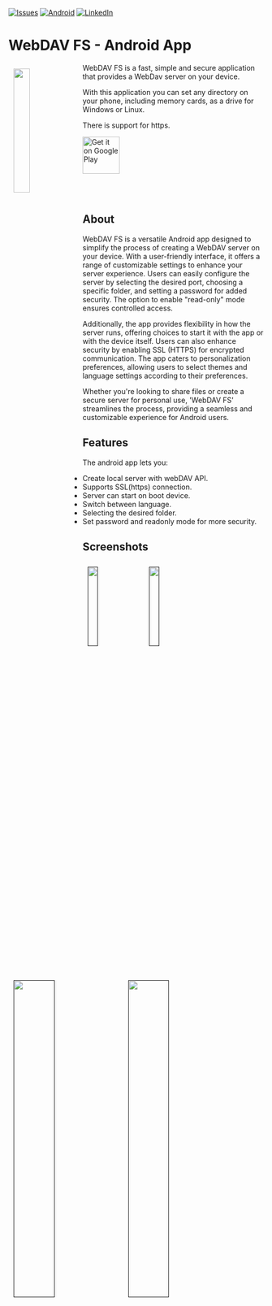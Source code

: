 [![Issues][issues-shield]][issues-url] [![Android][android-shield]][gp-url] [![LinkedIn][linkedin-shield]][linkedin-url]


# WebDAV FS - Android App

<img src="/screenshots/play_store_512.png" align="left"
width="25%" hspace="10" vspace="10">

WebDAV FS is a fast, simple and secure application that provides a WebDav server on your device. 

With this application you can set any directory on your phone, including memory cards, as a drive for Windows or Linux. 

There is support for https.

<p align="left">
<a href="https://play.google.com/store/apps/details?id=ua.tiar.webdavfs">
    <img alt="Get it on Google Play"
        height="73"
        src="https://play.google.com/intl/en_us/badges/images/generic/en_badge_web_generic.png" />
</a>  
</p>

<br></br>

## About
WebDAV FS is a versatile Android app designed to simplify the process of creating a WebDAV server on your device. With a user-friendly interface, it offers a range of customizable settings to enhance your server experience. Users can easily configure the server by selecting the desired port, choosing a specific folder, and setting a password for added security. The option to enable "read-only" mode ensures controlled access.

Additionally, the app provides flexibility in how the server runs, offering choices to start it with the app or with the device itself. Users can also enhance security by enabling SSL (HTTPS) for encrypted communication. The app caters to personalization preferences, allowing users to select themes and language settings according to their preferences.

Whether you're looking to share files or create a secure server for personal use, 'WebDAV FS' streamlines the process, providing a seamless and customizable experience for Android users.
## Features

The android app lets you:
- Create local server with webDAV API.
- Supports SSL(https) connection.
- Server can start on boot device.
- Switch between language.
- Selecting the desired folder.
- Set password and readonly mode for more security.
## Screenshots
[<img src="/screenshots/screen_1.jpeg" align="left" width="20%" hspace="10" vspace="10">]()
[<img src="/screenshots/screen_2.jpeg" align="center" width="20%" hspace="10" vspace="10">]()
    
[<img src="/screenshots/screen_tv_1.png" align="center" width="40%" hspace="10" vspace="10">]()
[<img src="/screenshots/screen_tv_2.png" align="center" width="40%" hspace="10" vspace="10">]()



[linkedin-url]: https://linkedin.com/in/tiarait
[linkedin-shield]: https://img.shields.io/badge/-LinkedIn-black.svg?style=for-the-badge&logo=linkedin&colorB=555
[issues-shield]: https://img.shields.io/github/issues/Tiarait/WebDav-FS.svg?style=for-the-badge
[issues-url]: https://github.com/Tiarait/WebDav-FS/issues
[version-shield]: https://img.shields.io/badge/Version-1.0.25-blue?style=for-the-badge
[gp-url]: https://play.google.com/store/apps/details?id=ua.tiar.webdavfs

[coffee-shield]: https://img.shields.io/badge/-Bye_me_a_coffee-red.svg?style=for-the-badge&logo=buymeacoffee&colorB=grey
[coffee-url]: https://www.buymeacoffee.com/tiarapps

[android-shield]: https://img.shields.io/badge/Android-5.0+-green?style=for-the-badge

    
